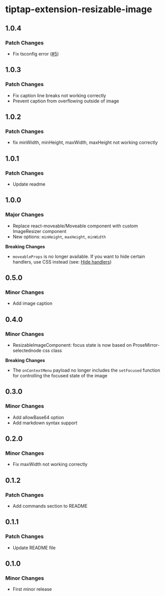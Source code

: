 # tiptap-extension-resizable-image

## 1.0.4

### Patch Changes

- Fix tsconfig error ([#5](https://github.com/HoHieuLuc/tiptap-resizable-image/pull/5))

## 1.0.3

### Patch Changes

- Fix caption line breaks not working correctly
- Prevent caption from overflowing outside of image

## 1.0.2

### Patch Changes

- fix minWidth, minHeight, maxWidth, maxHeight not working correctly

## 1.0.1

### Patch Changes

- Update readme

## 1.0.0

### Major Changes

- Replace react-moveable/Moveable component with custom ImageResizer component
- New options: `minHeight`, `maxHeight`, `minWidth`

**Breaking Changes**

- `moveableProps` is no longer available. If you want to hide certain handlers, use CSS instead (see: [Hide handlers](https://tiptap-resizable-image.vercel.app/styling#hide-handlers))

## 0.5.0

### Minor Changes

- Add image caption

## 0.4.0

### Minor Changes

- ResizableImageComponent: focus state is now based on ProseMirror-selectednode css class

**Breaking Changes**

- The `onContextMenu` payload no longer includes the `setFocused` function for controlling the focused state of the image

## 0.3.0

### Minor Changes

- Add allowBase64 option
- Add markdown syntax support

## 0.2.0

### Minor Changes

- Fix maxWidth not working correctly

## 0.1.2

### Patch Changes

- Add commands section to README

## 0.1.1

### Patch Changes

- Update README file

## 0.1.0

### Minor Changes

- First minor release
